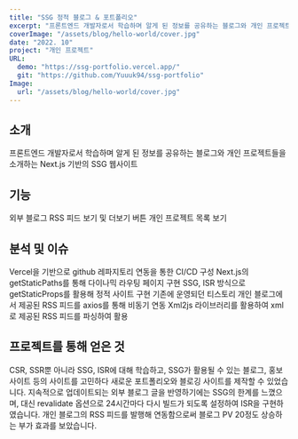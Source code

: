 ```yaml
---
title: "SSG 정적 블로그 & 포트폴리오"
excerpt: "프론트엔드 개발자로서 학습하며 알게 된 정보를 공유하는 블로그와 개인 프로젝트들을 소개하는 Next.js 기반의 SSG 웹사이트"
coverImage: "/assets/blog/hello-world/cover.jpg"
date: "2022. 10"
project: "개인 프로젝트"
URL:
  demo: "https://ssg-portfolio.vercel.app/"
  git: "https://github.com/Yuuuk94/ssg-portfolio"
Image:
  url: "/assets/blog/hello-world/cover.jpg"
---
```


## 소개

프론트엔드 개발자로서 학습하며 알게 된 정보를 공유하는 블로그와 개인 프로젝트들을 소개하는 Next.js 기반의 SSG 웹사이트

## 기능

외부 블로그 RSS 피드 보기 및 더보기 버튼
개인 프로젝트 목록 보기

## 분석 및 이슈

Vercel을 기반으로 github 레파지토리 연동을 통한 CI/CD 구성
Next.js의 getStaticPaths를 통해 다이나믹 라우팅 페이지 구현
SSG, ISR 방식으로 getStaticProps를 활용해 정적 사이트 구현
기존에 운영되던 티스토리 개인 블로그에서 제공된 RSS 피드를 axios를 통해 비동기 연동
Xml2js 라이브러리를 활용하여 xml로 제공된 RSS 피드를 파싱하여 활용

## 프로젝트를 통해 얻은 것

CSR, SSR뿐 아니라 SSG, ISR에 대해 학습하고, SSG가 활용될 수 있는 블로그, 홍보 사이트 등의 사이트를 고민하다 새로운 포트폴리오와 블로깅 사이트를 제작할 수 있었습니다.
지속적으로 업데이트되는 외부 블로그 글을 반영하기에는 SSG의 한계를 느꼈으며, 대신 revalidate 옵션으로 24시간마다 다시 빌드가 되도록 설정하여 ISR을 구현하였습니다.
개인 블로그의 RSS 피드를 발행해 연동함으로써 블로그 PV 20정도 상승하는 부가 효과를 보았습니다.
